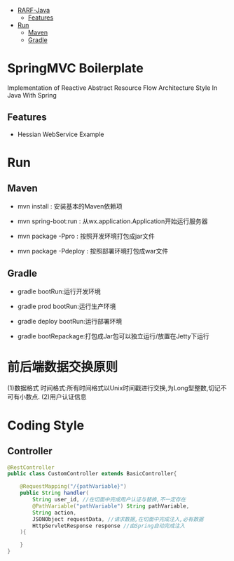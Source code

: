 - [RARF-Java](#rarf-java)
  - [Features](#features)
- [Run](#run)
  - [Maven](#maven)
  - [Gradle](#gradle)

# SpringMVC Boilerplate
Implementation of Reactive Abstract Resource Flow Architecture Style In Java With Spring

## Features
- Hessian WebService Example

# Run
## Maven
- mvn install : 安装基本的Maven依赖项

- mvn spring-boot:run : 从wx.application.Application开始运行服务器

- mvn package -Ppro : 按照开发环境打包成jar文件

- mvn package -Pdeploy : 按照部署环境打包成war文件

## Gradle
- gradle bootRun:运行开发环境

- gradle prod bootRun:运行生产环境

- gradle deploy bootRun:运行部署环境

- gradle bootRepackage:打包成Jar包可以独立运行/放置在Jetty下运行

# 前后端数据交换原则
(1)数据格式
时间格式:所有时间格式以Unix时间戳进行交换,为Long型整数,切记不可有小数点.
(2)用户认证信息

# Coding Style
## Controller
```java
@RestController
public class CustomController extends BasicController{

    @RequestMapping("/{pathVariable}")
    public String handler(
        String user_id, //在切面中完成用户认证与替换,不一定存在
        @PathVariable("pathVariable") String pathVariable,
        String action,
        JSONObject requestData, //请求数据,在切面中完成注入,必有数据
        HttpServletResponse response //由Spring自动完成注入
    ){

    }
}
```
